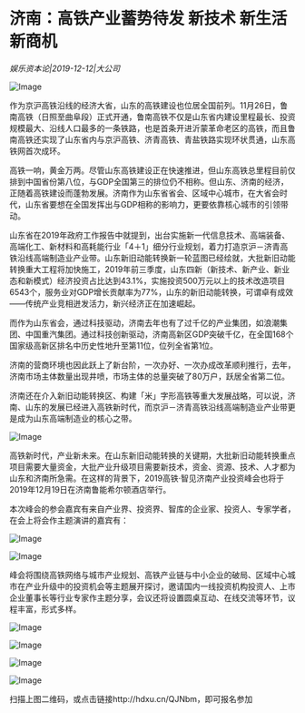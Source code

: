 # 济南：高铁产业蓄势待发 新技术 新生活 新商机

*娱乐资本论|2019-12-12|大公司*

![Image](https://p3.pstatp.com/large/pgc-image/5833eabc7545481caf14eb4ec6bc024c)

作为京沪高铁沿线的经济大省，山东的高铁建设也位居全国前列。11月26日，鲁南高铁（日照至曲阜段）正式开通，鲁南高铁不仅是山东省内建设里程最长、投资规模最大、沿线人口最多的一条铁路，也是首条开进沂蒙革命老区的高铁，而且鲁南高铁还实现了山东省内与京沪高铁、济青高铁、青盐铁路实现环状贯通，山东高铁网首次成环。

高铁一响，黄金万两。尽管山东高铁建设正在快速推进，但山东高铁总里程目前仅排到中国省份第八位，与GDP全国第三的排位仍不相称。但山东、济南的经济，正随着高铁建设而蓬勃发展。济南作为山东省省会、区域中心城市，在大省会时代，山东省要想在全国发挥出与GDP相称的影响力，更要依靠核心城市的引领带动。

山东省在2019年政府工作报告中就提到，出台实施新一代信息技术、高端装备、高端化工、新材料和高耗能行业「4＋1」细分行业规划，着力打造京沪－济青高铁沿线高端制造业产业带。山东新旧动能转换新一轮蓝图已经绘就，大批新旧动能转换重大工程将加快施工，2019年前三季度，山东四新（新技术、新产业、新业态和新模式）经济投资占比达到43.1%，实施投资500万元以上的技术改造项目6543个，服务业对GDP增长贡献率为77%，山东的新旧动能转换，可谓卓有成效——传统产业竞相迸发活力，新兴经济正在加速崛起。

而作为山东省会，通过科技驱动，济南去年也有了过千亿的产业集团，如浪潮集团、中国重汽集团。通过科技创新驱动，济南高新区GDP突破千亿，在全国168个国家级高新区排名中历史性地升至第11位，位列全省第1位。

济南的营商环境也因此跃上了新台阶，一次办好、一次办成改革顺利推行，去年，济南市场主体数量出现井喷，市场主体的总量突破了80万户，跃居全省第二位。

济南还在介入新旧动能转换区、构建「米」字形高铁等重大发展战略，可以说，济南、山东的发展已经进入高铁新时代，而京沪－济青高铁沿线高端制造业产业带更是成为山东高端制造业的核心之带。

![Image](https://p3.pstatp.com/large/pgc-image/a954e53b86a145ea8c6f9f84c34114f6)

高铁新时代，产业新未来。在山东新旧动能转换的关键期，大批新旧动能转换重点项目需要大量资金，大批产业升级项目需要新技术，资金、资源、技术、人才都为山东和济南所急需。在这样的背景下，2019高铁·智见济南产业投资峰会也将于2019年12月19日在济南鲁能希尔顿酒店举行。

本次峰会的参会嘉宾有来自产业界、投资界、智库的企业家、投资人、专家学者，在会上将会作主题演讲的嘉宾有：

![Image](https://p3.pstatp.com/large/pgc-image/3d215f8c6ddc4200954437020f09f555)

![Image](https://p3.pstatp.com/large/pgc-image/3bfc4b413dfe47aea22f402ac9ddf46e)

峰会将围绕高铁网络与城市产业规划、高铁产业链与中小企业的破局、区域中心城市在产业升级中的投资机会等主题展开探讨，邀请国内一线投资机构投资人、上市企业董事长等行业专家作主题分享，会议还将设置圆桌互动、在线交流等环节，议程丰富，形式多样。

![Image](https://p3.pstatp.com/large/pgc-image/352aa96c5264429bb6f595bebf25e0ec)

![Image](https://p3.pstatp.com/large/pgc-image/41d71bf2b9c94697af40a88eb05b568e)

![Image](https://p3.pstatp.com/large/pgc-image/97ddb40d7a0b4ae5baa2bbfbeffd38a8)

![Image](https://p3.pstatp.com/large/pgc-image/dddbcdb24a0747218d24905eb008cd55)

扫描上图二维码，或点击链接http://hdxu.cn/QJNbm，即可报名参加

